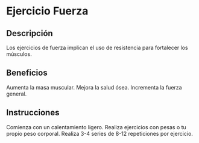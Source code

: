 # Ejercicio Fuerza

## Descripción
Los ejercicios de fuerza implican el uso de resistencia para fortalecer los músculos.

## Beneficios
Aumenta la masa muscular.
Mejora la salud ósea.
Incrementa la fuerza general.

## Instrucciones
Comienza con un calentamiento ligero.
Realiza ejercicios con pesas o tu propio peso corporal.
Realiza 3-4 series de 8-12 repeticiones por ejercicio.